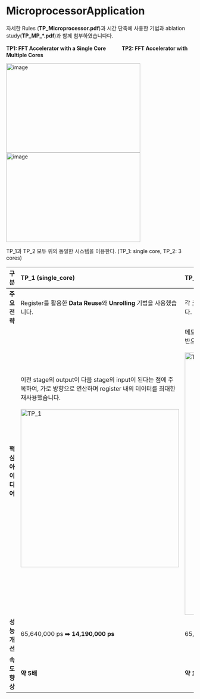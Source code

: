 # MicroprocessorApplication
자세한 Rules (**TP_Microprocessor.pdf**)과 시간 단축에 사용한 기법과 ablation study(**TP_MP_*.pdf**)과 함께 첨부하였습니다다.


**TP1: FFT Accelerator with a Single Core**   ㅤㅤㅤ**TP2: FFT Accelerator with Multiple Cores** 


<img width="360" height="240" alt="image" src="https://github.com/user-attachments/assets/f722fae9-80f3-4487-90f3-206604fc04f6" /> <img width="360" height="240" alt="image" src="https://github.com/user-attachments/assets/82ac7a00-9f5e-4239-a927-d7bea267f9bb" /> 

TP_1과 TP_2 모두 위의 동일한 시스템을 이용한다. (TP_1: single core, TP_2: 3 cores)




| 구분 | **TP_1 (single_core)** | **TP_2 (three_cores)** |
| :--- | :--- | :--- |
| **주요 전략** | Register를 활용한 **Data Reuse**와 **Unrolling** 기법을 사용했습니다. | 각 코어별로 역할을 분배하여 **Pipeline**을 구성하고, 모든 코어가 쉬는 구간 없이 동작하도록 최적화했습니다. |
| **핵심 아이디어** | 이전 stage의 output이 다음 stage의 input이 된다는 점에 주목하여, 가로 방향으로 연산하며 register 내의 데이터를 최대한 재사용했습니다.<br><br><img width="425" alt="TP_1" src="https://github.com/user-attachments/assets/a03b6e20-818b-401c-87bd-10c32ea2c9fb"> | 메모리 접근 시 `Core 0 > Core 1 > Core 2` 순으로 우선순위가 있다는 것을 실험적으로 발견하고, 이를 기반으로 각 코어의 역할을 효율적으로 분배했습니다.<br><br><img width="705" alt="TP_2" src="https://github.com/user-attachments/assets/d4cda7ae-c4c7-4df4-90f9-0f87fcd7939d"> |
| **성능 개선** | 65,640,000 ps ➡️ **14,190,000 ps** | 65,640,000 ps ➡️ **6,634,000 ps** |
| **속도 향상** | **약 5배** | **약 10배** |



